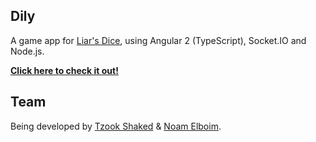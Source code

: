 ## Dily

A game app for [Liar's Dice](http://www.wikihow.com/Play-Liar's-Dice), using Angular 2 (TypeScript), Socket.IO and Node.js.

**[Click here to check it out!](https://dily.herokuapp.com)**

## Team

Being developed by [Tzook Shaked](mailto:tzook10@gmail.com) & [Noam Elboim](mailto:noam@mail.com).
